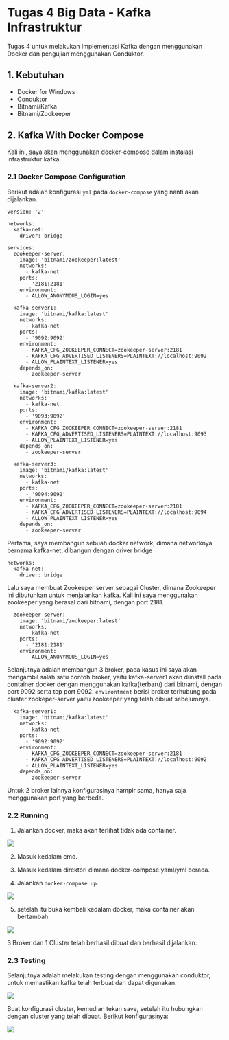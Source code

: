 # Tugas 4 Big Data - Kafka Infrastruktur
Tugas 4 untuk melakukan Implementasi Kafka dengan menggunakan Docker dan pengujian menggunakan Conduktor.

## 1. Kebutuhan
- Docker for Windows
- Conduktor
- Bitnami/Kafka
- Bitnami/Zookeeper


## 2. Kafka With Docker Compose
Kali ini, saya akan menggunakan docker-compose dalam instalasi infrastruktur kafka.

### 2.1 Docker Compose Configuration
Berikut adalah konfigurasi ``yml`` pada ``docker-compose`` yang nanti akan dijalankan.

```
version: '2'

networks:
  kafka-net:
    driver: bridge

services:
  zookeeper-server:
    image: 'bitnami/zookeeper:latest'
    networks:
      - kafka-net
    ports:
      - '2181:2181'
    environment:
      - ALLOW_ANONYMOUS_LOGIN=yes
      
  kafka-server1:
    image: 'bitnami/kafka:latest'
    networks:
      - kafka-net    
    ports:
      - '9092:9092'
    environment:
      - KAFKA_CFG_ZOOKEEPER_CONNECT=zookeeper-server:2181
      - KAFKA_CFG_ADVERTISED_LISTENERS=PLAINTEXT://localhost:9092
      - ALLOW_PLAINTEXT_LISTENER=yes
    depends_on:
      - zookeeper-server
      
  kafka-server2:
    image: 'bitnami/kafka:latest'
    networks:
      - kafka-net    
    ports:
      - '9093:9092'
    environment:
      - KAFKA_CFG_ZOOKEEPER_CONNECT=zookeeper-server:2181
      - KAFKA_CFG_ADVERTISED_LISTENERS=PLAINTEXT://localhost:9093
      - ALLOW_PLAINTEXT_LISTENER=yes
    depends_on:
      - zookeeper-server
      
  kafka-server3:
    image: 'bitnami/kafka:latest'
    networks:
      - kafka-net    
    ports:
      - '9094:9092'
    environment:
      - KAFKA_CFG_ZOOKEEPER_CONNECT=zookeeper-server:2181
      - KAFKA_CFG_ADVERTISED_LISTENERS=PLAINTEXT://localhost:9094
      - ALLOW_PLAINTEXT_LISTENER=yes
    depends_on:
      - zookeeper-server
```

Pertama, saya membangun sebuah docker network, dimana networknya bernama kafka-net, dibangun dengan driver bridge

```
networks:
  kafka-net:
    driver: bridge
```

Lalu saya membuat Zookeeper server sebagai Cluster, dimana Zookeeper ini dibutuhkan untuk menjalankan kafka. Kali ini saya menggunakan zookeeper yang berasal dari bitnami, dengan port 2181.

```
  zookeeper-server:
    image: 'bitnami/zookeeper:latest'
    networks:
      - kafka-net
    ports:
      - '2181:2181'
    environment:
      - ALLOW_ANONYMOUS_LOGIN=yes
```

Selanjutnya adalah membangun 3 broker, pada kasus ini saya akan mengambil salah satu contoh broker, yaitu kafka-server1 akan diinstall pada container docker dengan menggunakan kafka(terbaru) dari bitnami, dengan port 9092 serta tcp port 9092.
``environtment`` berisi broker terhubung pada cluster zookeper-server yaitu zookeeper yang telah dibuat sebelumnya.

```
  kafka-server1:
    image: 'bitnami/kafka:latest'
    networks:
      - kafka-net    
    ports:
      - '9092:9092'
    environment:
      - KAFKA_CFG_ZOOKEEPER_CONNECT=zookeeper-server:2181
      - KAFKA_CFG_ADVERTISED_LISTENERS=PLAINTEXT://localhost:9092
      - ALLOW_PLAINTEXT_LISTENER=yes
    depends_on:
      - zookeeper-server
```

Untuk 2 broker lainnya konfigurasinya hampir sama, hanya saja menggunakan port yang berbeda.

### 2.2 Running

1. Jalankan docker, maka akan terlihat tidak ada container.

![](/screenshoot/2.png)

2. Masuk kedalam cmd.

3. Masuk kedalam direktori dimana docker-compose.yaml/yml berada.

4. Jalankan ``docker-compose up``. 

![](/screenshoot/3.png)

5. setelah itu buka kembali kedalam docker, maka container akan bertambah.

![](/screenshoot/4.png)

3 Broker dan 1 Cluster telah berhasil dibuat dan berhasil dijalankan.


### 2.3 Testing
Selanjutnya adalah melakukan testing dengan menggunakan conduktor, untuk memastikan kafka telah terbuat dan dapat digunakan.

![](/screenshoot/5.png)

Buat konfigurasi cluster, kemudian tekan save, setelah itu hubungkan dengan cluster yang telah dibuat. Berikut konfigurasinya:

![](/screenshoot/6.png)
         
